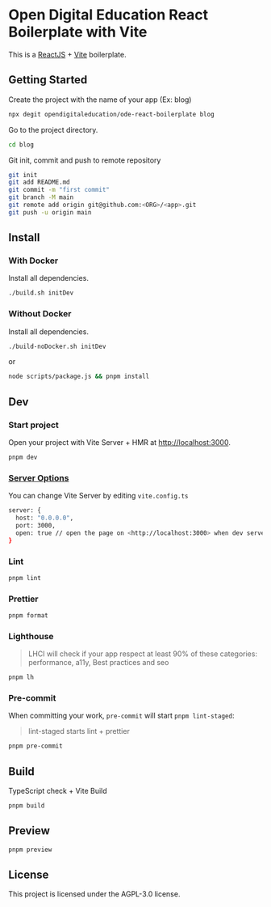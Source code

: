 # Open Digital Education React Boilerplate with Vite

This is a [ReactJS](https://reactjs.org) + [Vite](https://vitejs.dev) boilerplate.

## Getting Started

Create the project with the name of your app (Ex: blog)

```bash
npx degit opendigitaleducation/ode-react-boilerplate blog
```

Go to the project directory.

```bash
cd blog
```

Git init, commit and push to remote repository

```bash
git init
git add README.md
git commit -m "first commit"
git branch -M main
git remote add origin git@github.com:<ORG>/<app>.git
git push -u origin main
```

## Install

### With Docker

Install all dependencies.

```bash
./build.sh initDev
```

### Without Docker

Install all dependencies.

```bash
./build-noDocker.sh initDev
```

or

```bash
node scripts/package.js && pnpm install
```

## Dev

### Start project

Open your project with Vite Server + HMR at <http://localhost:3000>.

```bash
pnpm dev
```

### [Server Options](https://vitejs.dev/config/server-options.html)

You can change Vite Server by editing `vite.config.ts`

```bash
server: {
  host: "0.0.0.0",
  port: 3000,
  open: true // open the page on <http://localhost:3000> when dev server starts.
}
```

### Lint

```bash
pnpm lint
```

### Prettier

```bash
pnpm format
```

### Lighthouse

> LHCI will check if your app respect at least 90% of these categories: performance, a11y, Best practices and seo

```bash
pnpm lh
```

### Pre-commit

When committing your work, `pre-commit` will start `pnpm lint-staged`:

> lint-staged starts lint + prettier

```bash
pnpm pre-commit
```

## Build

TypeScript check + Vite Build

```bash
pnpm build
```

## Preview

```bash
pnpm preview
```

## License

This project is licensed under the AGPL-3.0 license.
